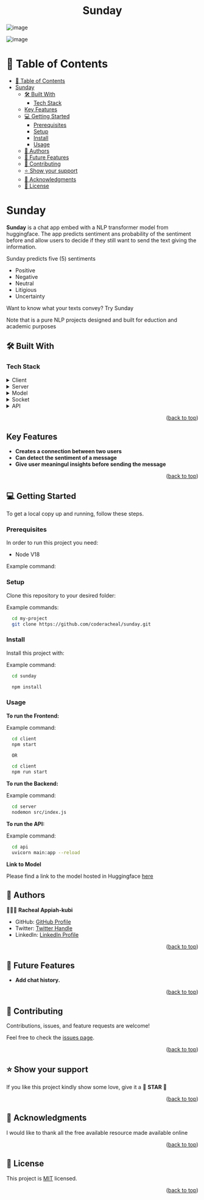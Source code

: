 <a name="readme-top"></a>

<div align="center">
  <h1><b>Sunday</b></h1>
</div>

![image](https://github.com/coderacheal/Sunday/assets/97846040/87f3771c-9cf0-4752-b024-cb73a525d53e)


![image](https://github.com/coderacheal/Sunday/assets/97846040/3af0c14c-c968-4248-8109-db67418bdcf3)



<!-- TABLE OF CONTENTS -->

# 📗 Table of Contents

- [📗 Table of Contents](#-table-of-contents)
- [Sunday ](#sunday-)
  - [🛠 Built With ](#-built-with-)
    - [Tech Stack ](#tech-stack-)
  - [Key Features ](#key-features-)
  - [💻 Getting Started ](#-getting-started-)
    - [Prerequisites](#prerequisites)
    - [Setup](#setup)
    - [Install](#install)
    - [Usage](#usage)
  - [👥 Authors ](#-authors-)
  - [🔭 Future Features ](#-future-features-)
  - [🤝 Contributing ](#-contributing-)
  - [⭐️ Show your support ](#️-show-your-support-)
  - [🙏 Acknowledgments ](#-acknowledgments-)
  - [📝 License ](#-license-)

<!-- PROJECT DESCRIPTION -->

# Sunday <a name="about-project"></a>

**Sunday** is a chat app embed with a NLP transformer model from huggingface. The app predicts sentiment ans probability of the sentiment before and allow users to decide if they still want to send the text giving the information.

Sunday predicts five (5) sentiments
- Positive 
- Negative
- Neutral
- Litigious
- Uncertainty

Want to know what your texts convey? Try Sunday

Note that is a pure NLP projects designed and built for eduction and academic purposes

## 🛠 Built With <a name="built-with"></a>

### Tech Stack <a name="tech-stack"></a>

<details>
  <summary>Client</summary>
  <ul>
    <li><a href="https://react.dev">React</a></li>
  </ul>
</details>

<details>
  <summary>Server</summary>
  <ul>
    <li><a href="https://nodejs.org">Nodemon</a></li>
  </ul>
  <ul>
    <li><a href="https://nodejs.org">Express</a></li>
  </ul>
</details>

<details>
  <summary>Model</summary>
  <ul>
    <li><a href="https://huggingface.co/docs/transformers/index">Huggingface Mobilebert from Google</a></li>
  </ul>
</details>

<details>
  <summary>Socket</summary>
    <ul>
      <li><a href="https://socket.io">Socket.io</a></li>
    </ul>
  </details>
  
<details>
  <summary>API</summary>
    <ul>
      <li><a href="https://fastapi.tiangolo.com">FastAPI</a></li>
    </ul>
  </details>

<p align="right">(<a href="#readme-top">back to top</a>)</p>
<!-- Features -->

## Key Features <a name="key-features"></a>

- **Creates a connection between two users**
- **Can detect the sentiment of a message**
- **Give user meaningul insights before sending the message**


<p align="right">(<a href="#readme-top">back to top</a>)</p>

<!-- GETTING STARTED -->

## 💻 Getting Started <a name="getting-started"></a>


To get a local copy up and running, follow these steps.

### Prerequisites

In order to run this project you need:

 - Node V18

Example command:


### Setup

Clone this repository to your desired folder:

Example commands:

```sh
  cd my-project
  git clone https://github.com/coderacheal/sunday.git

```

### Install

Install this project with:

Example command:

```sh
  cd sunday

  npm install

```

### Usage

**To run the Frontend:**

Example command:

```sh
  cd client
  npm start 

  OR 

  cd client
  npm run start 

```

**To run the Backend:**

Example command:

```sh
  cd server
  nodemon src/index.js
```

**To run the API:**

Example command:

```sh
  cd api
  uvicorn main:app --reload
```

**Link to Model**

Please find a link to the model hosted in Huggingface [here](https/huggingface/coderacheal/model/sunday)

## 👥 Authors <a name="authors"></a>

🕵🏽‍♀️ **Racheal Appiah-kubi**

- GitHub: [GitHub Profile](https://github.com/coderacheal)
- Twitter: [Twitter Handle](https://twitter.com/racheal_kubi)
- LinkedIn: [LinkedIn Profile](https://www.linkedin.com/in/racheal-appiah-kubi/)

<p align="right">(<a href="#readme-top">back to top</a>)</p>

<!-- FUTURE FEATURES -->

## 🔭 Future Features <a name="future-features"></a>


- **Add chat history.**

<p align="right">(<a href="#readme-top">back to top</a>)</p>

<!-- CONTRIBUTING -->

## 🤝 Contributing <a name="contributing"></a>

Contributions, issues, and feature requests are welcome!

Feel free to check the [issues page](../../issues/).

<p align="right">(<a href="#readme-top">back to top</a>)</p>

<!-- SUPPORT -->

## ⭐️ Show your support <a name="support"></a>

If you like this project kindly show some love, give it a 🌟 **STAR** 🌟

<p align="right">(<a href="#readme-top">back to top</a>)</p>

<!-- ACKNOWLEDGEMENTS -->

## 🙏 Acknowledgments <a name="acknowledgements"></a>

I would like to thank all the free available resource made available online 

<p align="right">(<a href="#readme-top">back to top</a>)</p>

<!-- LICENSE -->

## 📝 License <a name="license"></a>

This project is [MIT](./LICENSE) licensed.

<p align="right">(<a href="#readme-top">back to top</a>)</p>
